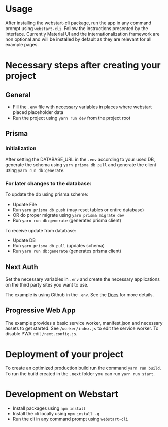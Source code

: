 # Usage

After installing the webstart-cli package, run the app in any command prompt using `webstart-cli`.
Follow the instructions presented by the interface.
Currently Material UI and the internationalization framework are non optional and will be installed by default as they are relevant for all example pages.

# Necessary steps after creating your project

## General

- Fill the `.env` file with necessary variables in places where webstart placed placeholder data
- Run the project using `yarn run dev` from the project root

## Prisma

### Initialization

After setting the DATABASE_URL in the `.env` according to your used DB, generate the schema using `yarn prisma db pull` and generate the client using `yarn run db:generate`.

### For later changes to the database:
To update the db using prisma.scheme:
- Update File
- Run `yarn prisma db push` (may reset tables or entire database)
- OR do proper migrate using `yarn prisma migrate dev`
- Run `yarn run db:generate` (generates prisma client)

To receive update from database:
- Update DB
- Run `yarn prisma db pull` (updates schema)
- Run `yarn run db:generate` (generates prisma client)

## Next Auth

Set the necessary variables in `.env` and create the necessary applications on the third party sites you want to use.

The example is using Github in the `.env`. See the [Docs](https://next-auth.js.org/configuration/providers/oauth#built-in-providers) for more details.

## Progressive Web App

The example provides a basic service worker, manifest.json and necessary assets to get started. See `/worker/index.js` to edit the service worker.
To disable PWA edit `/next.config.js`.

# Deployment of your project

To create an optimized production build run the command `yarn run build`.
To run the build created in the `.next` folder you can run `yarn run start`.

# Development on Webstart

- Install packages using `npm install`
- Install the cli locally using `npm install -g`
- Run the cli in any command prompt using `webstart-cli`